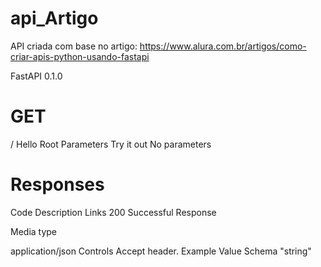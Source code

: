 # api_Artigo
API criada com base no artigo:  https://www.alura.com.br/artigos/como-criar-apis-python-usando-fastapi

FastAPI
 0.1.0 



# GET
/
Hello Root
Parameters
Try it out
No parameters

# Responses
Code	Description	Links
200	
Successful Response

Media type

application/json
Controls Accept header.
Example Value
Schema
"string"
